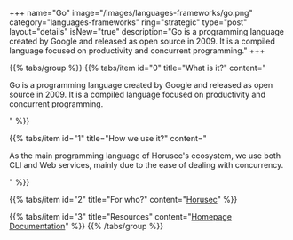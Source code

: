 +++
name="Go"
image="/images/languages-frameworks/go.png"
category="languages-frameworks"
ring="strategic"
type="post"
layout="details"
isNew="true"
description="Go is a programming language created by Google and released as open source in 2009. It is a compiled language focused on productivity and concurrent programming."
+++

{{% tabs/group %}}
  {{% tabs/item id="0" title="What is it?" content="<p>Go is a programming language created by Google and released as open source in 2009. It is a compiled language focused on productivity and concurrent programming.</p>" %}}
  
  {{% tabs/item id="1" title="How we use it?" content="<p>As the main programming language of Horusec's ecosystem, we use both CLI and Web services, mainly due to the ease of dealing with concurrency.</p>" %}}
  
  {{% tabs/item id="2" title="For who?" content="<a href='https://horusec.io/site/'>Horusec</a>" %}}

  {{% tabs/item id="3" title="Resources" content="<a href='https://golang.org/'>Homepage</a> <br /> <a href='https://golang.org/doc/'>Documentation</a>" %}}
{{% /tabs/group %}}